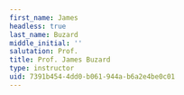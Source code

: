 ```yaml
---
first_name: James
headless: true
last_name: Buzard
middle_initial: ''
salutation: Prof.
title: Prof. James Buzard
type: instructor
uid: 7391b454-4dd0-b061-944a-b6a2e4be0c01
---
```

